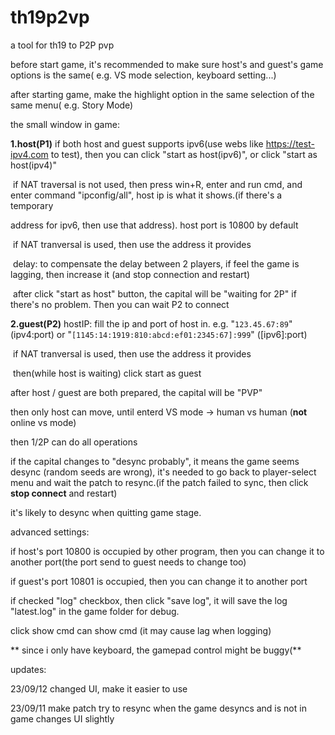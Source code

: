 # th19p2vp

a tool for th19 to P2P pvp



before start game, it's recommended to make sure host's and guest's game options is the same( e.g. VS mode selection, keyboard setting...)

after starting game, make the highlight option in the same selection of the same menu( e.g. Story Mode)

the small window in game:



**1.host(P1)**
	if both host and guest supports ipv6(use webs like https://test-ipv4.com to test), then you can click "start as host(ipv6)", or click "start as host(ipv4)"

​	if NAT traversal is not used, then press win+R, enter and run cmd, and enter command "ipconfig/all", host ip is what it shows.(if there's a temporary 

address for ipv6, then use that address). host port is 10800 by default

​	if NAT tranversal is used, then use the address it provides

​	delay: to compensate the delay between 2 players, if feel the game is lagging, then increase it (and stop connection and restart)

​	after click "start as host" button, the capital will be "waiting for 2P" if there's no problem. Then you can wait P2 to connect



**2.guest(P2)**
	hostIP: fill the ip and port of host in. e.g.   "```123.45.67:89```" (ipv4:port) or "```[1145:14:1919:810:abcd:ef01:2345:67]:999```" ([ipv6]:port)

​	if NAT tranversal is used, then use the address it provides

​	then(while host is waiting) click start as guest



after host / guest are both prepared, the capital will be "PVP"

then only host can move, until enterd  VS mode -> human vs human (**not** online vs mode)

then 1/2P can do all operations

if the capital changes to "desync probably", it means the game seems desync (random seeds are wrong), it's needed to go back to player-select menu and wait the patch to resync.(if the patch failed to sync, then click **stop connect** and restart)

it's likely to desync when quitting game stage.



advanced settings:

if host's port 10800 is occupied by other program, then you can change it to another port(the port send to guest needs to change too)

if guest's port 10801 is occupied, then you can change it to another port

if checked "log" checkbox, then click "save log", it will save the log "latest.log" in the game folder for debug.

click show cmd can show cmd (it may cause lag when logging)



** since i only have keyboard, the gamepad control might be buggy(**



updates:

23/09/12
	changed UI, make it easier to use

23/09/11
	make patch try to resync when the game desyncs and is not in game
	changes UI slightly